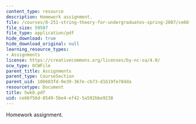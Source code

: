 ```yaml
---
content_type: resource
description: Homework assignment.
file: /courses/8-251-string-theory-for-undergraduates-spring-2007/ce66f56d85495be4ef425a592bbe9238_hwk8.pdf
file_size: 59507
file_type: application/pdf
hide_download: true
hide_download_original: null
learning_resource_types:
- Assignments
license: https://creativecommons.org/licenses/by-nc-sa/4.0/
ocw_type: OCWFile
parent_title: Assignments
parent_type: CourseSection
parent_uid: 10b683fd-9e39-367e-cb73-d1b19fe78dda
resourcetype: Document
title: hwk8.pdf
uid: ce66f56d-8549-5be4-ef42-5a592bbe9238
---
```

Homework assignment.